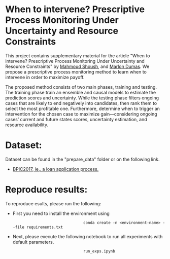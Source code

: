 # When to intervene? Prescriptive Process Monitoring Under Uncertainty and Resource Constraints

This project contains supplementary material for the article "When to intervene? Prescriptive Process Monitoring Under Uncertainty and Resource Constraints" by [Mahmoud Shoush](https://scholar.google.com/citations?user=Jw4rBlkAAAAJ&hl=en), and [Marlon Dumas](https://kodu.ut.ee/~dumas/). We propose a prescriptive process monitoring method to learn when to intervene in order to maximize payoff. 


The proposed method consists of two main phases, training and testing. The training phase train an ensemble and causal models to estimate the prediction scores and uncertainty. While the testing phase filters ongoing cases that are likely to end negatively into candidates, then rank them to select the most profitable one. Furthermore, determine when to trigger an intervention for the chosen case to maximize gain—considering ongoing cases’ current and future states scores, uncertainty estimation, and resource availability.



# Dataset: 
Dataset can be found in the "prepare_data" folder or on the following link.
* [BPIC2017, ie., a loan application process.]( https://owncloud.ut.ee/owncloud/index.php/s/rqk7wNinSzqLMRm)



# Reproduce results:
To reproduce esults, please run the following:

* First you need to install the environment using

                                     conda create -n <environment-name> --file requirements.txt

* Next, please execute the following notebook to run all experiments with default parameters. 

                                     run_exps.ipynb
                                     
        
